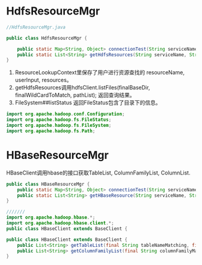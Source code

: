 # HdfsResourceMgr

```JAVA
//HdfsResourceMgr.java

public class HdfsResourceMgr {

    public static Map<String, Object> connectionTest(String serviceName, Map<String, String> configs) throws Exception
    public static List<String> getHdfsResources(String serviceName, String serviceType, Map<String, String> configs,ResourceLookupContext context) throws Exception {
}
```

1. ResourceLookupContext里保存了用户进行资源查找的 resourceName, userInput, resources。
2. getHdfsResources调用hdfsClient.listFiles(finalBaseDir,	finalWildCardToMatch, pathList); 返回查询结果。
3. FileSystem##listStatus 返回FileStatus包含了目录下的信息。

```JAVA
import org.apache.hadoop.conf.Configuration;
import org.apache.hadoop.fs.FileStatus;
import org.apache.hadoop.fs.FileSystem;
import org.apache.hadoop.fs.Path;
```

# HBaseResourceMgr

HBaseClient调用hbase的接口获取TableList, ColumnFamilyList, ColumnList.

```JAVA
public class HBaseResourceMgr {
    public static Map<String, Object> connectionTest(String serviceName, Map<String, String> configs) throws Exception
    public static List<String> getHBaseResource(String serviceName, String serviceType, Map<String, String> configs,ResourceLookupContext context) throws Exception
}

///////
import org.apache.hadoop.hbase.*;
import org.apache.hadoop.hbase.client.*;
public class HBaseClient extends BaseClient {

public class HBaseClient extends BaseClient {
    public List<String> getTableList(final String tableNameMatching, final List<String> existingTableList ) throws HadoopException
    public List<String> getColumnFamilyList(final String columnFamilyMatching, final List<String> tableList,final List<String> existingColumnFamilies)
}



```

